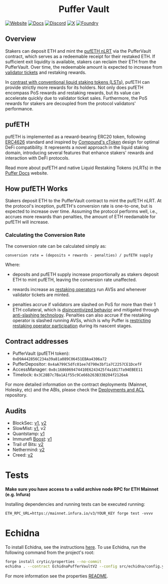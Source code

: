 # <h1 align="center"> Puffer Vault </h1>
[![Website][Website-badge]][Website] [![Docs][docs-badge]][docs]
  [![Discord][discord-badge]][discord] [![X][X-badge]][X] [![Foundry][foundry-badge]][foundry]

[Website-badge]: https://img.shields.io/badge/WEBSITE-8A2BE2
[Website]: https://www.puffer.fi
[X-badge]: https://img.shields.io/twitter/follow/puffer_finance
[X]: https://twitter.com/puffer_finance
[discord]: https://discord.gg/pufferfi
[docs-badge]: https://img.shields.io/badge/DOCS-8A2BE2
[docs]: https://docs.puffer.fi/
[discord-badge]: https://dcbadge.vercel.app/api/server/pufferfi?style=flat
[gha]: https://github.com/PufferFinance/PufferPool/actions
[gha-badge]: https://github.com/PufferFinance/PufferPool/actions/workflows/ci.yml/badge.svg
[foundry]: https://getfoundry.sh
[foundry-badge]: https://img.shields.io/badge/Built%20with-Foundry-FFDB1C.svg


## Overview 
Stakers can deposit ETH and mint the [pufETH nLRT](https://docs.puffer.fi/protocol/nlrt#pufeth) via the PufferVault contract, which serves as a redeemable receipt for their restaked ETH. If sufficient exit liquidity is available, stakers can reclaim their ETH from the PufferVault. Over time, the redeemable amount is expected to increase from [validator tickets](https://docs.puffer.fi/protocol/validator-tickets) and restaking rewards.

In [contrast with conventional liquid staking tokens (LSTs)](https://docs.puffer.fi/protocol/nlrt#what-is-an-lst), pufETH can provide strictly more rewards for its holders. Not only does pufETH encompass PoS rewards and restaking rewards, but its value can accelerate quickly due to validator ticket sales. Furthermore, the PoS rewards for stakers are decoupled from the protocol validators' performance.

## pufETH

pufETH is implemented as a reward-bearing ERC20 token, following [ERC4626](https://ethereum.org/en/developers/docs/standards/tokens/erc-4626/) standard and inspired by [Compound's cToken](https://docs.compound.finance/v2/ctokens/#ctokens) design for optimal DeFi compatibility. It represents a novel approach in the liquid staking domain, introducing several features that enhance stakers' rewards and interaction with DeFi protocols.

Read more about pufETH and native Liquid Restaking Tokens (nLRTs) in the [Puffer Docs](https://docs.puffer.fi/protocol/nlrt#pufeth) website.


## How pufETH Works
Stakers deposit ETH to the PufferVault contract to mint the pufETH nLRT. At the protocol's inception, pufETH's conversion rate is one-to-one, but is expected to increase over time. Assuming the protocol performs well, i.e., accrues more rewards than penalties, the amount of ETH reedamable for pufETH will increase.

### Calculating the Conversion Rate
The conversion rate can be calculated simply as:

```
conversion rate = (deposits + rewards - penalties) / pufETH supply
```
  
Where:

- deposits and pufETH supply increase proportionally as stakers deposit ETH to mint pufETH, leaving the conversion rate unaffected.

- rewards increase as [restaking operators](https://docs.puffer.fi/protocol/puffer-modules#restaking-operators) run AVSs and whenever validator tickets are minted.

- penalties accrue if validators are slashed on PoS for more than their 1 ETH collateral, which is [disincentivized behavior](https://docs.puffer.fi/protocol/validator-tickets#why--noop-incentives) and mitigated through [anti-slashing technology](https://docs.puffer.fi/technology/secure-signer). Penalties can also accrue if the restaking operator is slashed running AVSs, which is why Puffer is [restricting restaking operator participation](https://docs.puffer.fi/protocol/puffer-modules#restricting-reops) during its nascent stages.



## Contract addresses
- PufferVault (pufETH token): `0xD9A442856C234a39a81a089C06451EBAa4306a72`
- PufferDepositor: `0x4aA799C5dfc01ee7d790e3bf1a7C2257CE1DcefF`
- AccessManager: `0x8c1686069474410E6243425f4a10177a94EBEE11`
- Timelock: `0x3C28B7c7Ba1A1f55c9Ce66b263B33B204f2126eA`

For more detailed information on the contract deployments (Mainnet, Holesky, etc) and the ABIs, please check the [Deployments and ACL](https://github.com/PufferFinance/Deployments-and-ACL/blob/main/docs/deployments/) repository.


## Audits
- BlockSec: [v1](./audits/BlockSec-pufETH-v1.pdf), [v2](https://github.com/PufferFinance/PufferPool/blob/polish-docs/docs/audits/Blocksec_audit_April2024.pdf)
- SlowMist: [v1](./audits/SlowMist-pufETH-v1.pdf), v2
- Quantstamp: [v1](./audits/Quantstamp-pufETH-v1.pdf)
- Immunefi [Boost](https://immunefi.com/boost/pufferfinance-boost/): [v1](./audits/Immunefi_Boost_pufETH_v1.pdf)
- Trail of Bits: [v2](https://github.com/trailofbits/publications/blob/master/reviews/2024-03-pufferfinance-securityreview.pdf)
- Nethermind: [v2](https://github.com/NethermindEth/PublicAuditReports/blob/main/NM0202-FINAL_PUFFER.pdf)
- Creed: [v2](https://github.com/PufferFinance/PufferPool/blob/polish-docs/docs/audits/Creed_Puffer_Finance_Audit_April2024.pdf)


# Tests

<strong>Make sure you have access to a valid archive node RPC for ETH Mainnet (e.g. Infura)</strong>

Installing dependencies and running tests can be executed running:
```
ETH_RPC_URL=https://mainnet.infura.io/v3/YOUR_KEY forge test -vvvv
```

# Echidna
To install Echidna, see the instructions [here](https://github.com/crytic/echidna). To use Echidna, run the following command from the project's root:
```bash
forge install crytic/properties --no-commit
echidna . --contract EchidnaPufferVaultV2 --config src/echidna/config.yaml
```
For more information see the properties [README](https://github.com/crytic/properties/tree/main).

